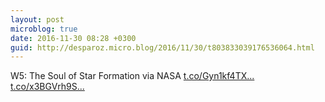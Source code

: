 ```yaml
---
layout: post
microblog: true
date: 2016-11-30 08:28 +0300
guid: http://desparoz.micro.blog/2016/11/30/t803833039176536064.html
---
```

W5: The Soul of Star Formation  via NASA [t.co/Gyn1kf4TX...](https://t.co/Gyn1kf4TXF) [t.co/x3BGVrh9S...](https://t.co/x3BGVrh9Su)
